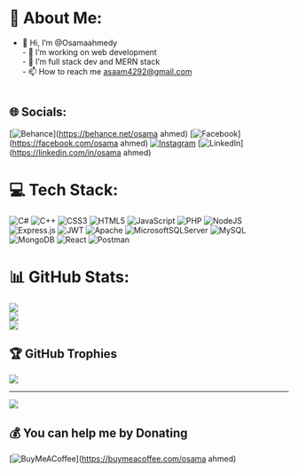 # 💫 About Me:
- 👋 Hi, I’m @Osamaahmedy<br>- 👀 I’m working on web development<br>- 🌱 I’m full stack dev and MERN stack<br>- 📫 How to reach me asaam4292@gmail.com<br><br>


## 🌐 Socials:
[![Behance](https://img.shields.io/badge/Behance-1769ff?logo=behance&logoColor=white)](https://behance.net/osama ahmed) [![Facebook](https://img.shields.io/badge/Facebook-%231877F2.svg?logo=Facebook&logoColor=white)](https://facebook.com/osama ahmed) [![Instagram](https://img.shields.io/badge/Instagram-%23E4405F.svg?logo=Instagram&logoColor=white)](https://instagram.com/as_am_2l) [![LinkedIn](https://img.shields.io/badge/LinkedIn-%230077B5.svg?logo=linkedin&logoColor=white)](https://linkedin.com/in/osama ahmed) 

# 💻 Tech Stack:
![C#](https://img.shields.io/badge/c%23-%23239120.svg?style=flat&logo=csharp&logoColor=white) ![C++](https://img.shields.io/badge/c++-%2300599C.svg?style=flat&logo=c%2B%2B&logoColor=white) ![CSS3](https://img.shields.io/badge/css3-%231572B6.svg?style=flat&logo=css3&logoColor=white) ![HTML5](https://img.shields.io/badge/html5-%23E34F26.svg?style=flat&logo=html5&logoColor=white) ![JavaScript](https://img.shields.io/badge/javascript-%23323330.svg?style=flat&logo=javascript&logoColor=%23F7DF1E) ![PHP](https://img.shields.io/badge/php-%23777BB4.svg?style=flat&logo=php&logoColor=white) ![NodeJS](https://img.shields.io/badge/node.js-6DA55F?style=flat&logo=node.js&logoColor=white) ![Express.js](https://img.shields.io/badge/express.js-%23404d59.svg?style=flat&logo=express&logoColor=%2361DAFB) ![JWT](https://img.shields.io/badge/JWT-black?style=flat&logo=JSON%20web%20tokens) ![Apache](https://img.shields.io/badge/apache-%23D42029.svg?style=flat&logo=apache&logoColor=white) ![MicrosoftSQLServer](https://img.shields.io/badge/Microsoft%20SQL%20Server-CC2927?style=flat&logo=microsoft%20sql%20server&logoColor=white) ![MySQL](https://img.shields.io/badge/mysql-4479A1.svg?style=flat&logo=mysql&logoColor=white) ![MongoDB](https://img.shields.io/badge/MongoDB-%234ea94b.svg?style=flat&logo=mongodb&logoColor=white) ![React](https://img.shields.io/badge/react-%2320232a.svg?style=flat&logo=react&logoColor=%2361DAFB) ![Postman](https://img.shields.io/badge/Postman-FF6C37?style=flat&logo=postman&logoColor=white)
# 📊 GitHub Stats:
![](https://github-readme-stats.vercel.app/api?username=Osamaahmedy&theme=dark&hide_border=false&include_all_commits=true&count_private=true)<br/>
![](https://github-readme-streak-stats.herokuapp.com/?user=Osamaahmedy&theme=dark&hide_border=false)<br/>
![](https://github-readme-stats.vercel.app/api/top-langs/?username=Osamaahmedy&theme=dark&hide_border=false&include_all_commits=true&count_private=true&layout=compact)

## 🏆 GitHub Trophies
![](https://github-profile-trophy.vercel.app/?username=Osamaahmedy&theme=radical&no-frame=false&no-bg=false&margin-w=4)

---
[![](https://visitcount.itsvg.in/api?id=Osamaahmedy&icon=0&color=0)](https://visitcount.itsvg.in)

  ## 💰 You can help me by Donating
  [![BuyMeACoffee](https://img.shields.io/badge/Buy%20Me%20a%20Coffee-ffdd00?style=for-the-badge&logo=buy-me-a-coffee&logoColor=black)](https://buymeacoffee.com/osama ahmed) 

  
<!-- Proudly created with GPRM ( https://gprm.itsvg.in ) -->
